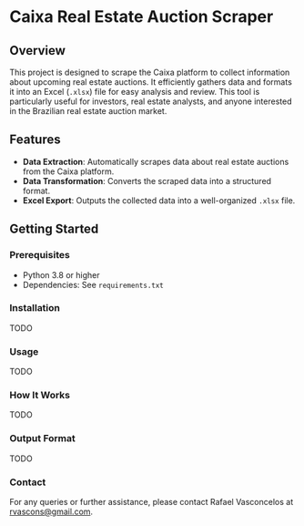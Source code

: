 # Caixa Real Estate Auction Scraper

## Overview
This project is designed to scrape the Caixa platform to collect information about upcoming real estate auctions. It efficiently gathers data and formats it into an Excel (`.xlsx`) file for easy analysis and review. This tool is particularly useful for investors, real estate analysts, and anyone interested in the Brazilian real estate auction market.

## Features
- **Data Extraction**: Automatically scrapes data about real estate auctions from the Caixa platform.
- **Data Transformation**: Converts the scraped data into a structured format.
- **Excel Export**: Outputs the collected data into a well-organized `.xlsx` file.

## Getting Started

### Prerequisites
- Python 3.8 or higher
- Dependencies: See `requirements.txt`

### Installation
TODO

### Usage
TODO

### How It Works
TODO

### Output Format
TODO

### Contact
For any queries or further assistance, please contact Rafael Vasconcelos at rvascons@gmail.com.